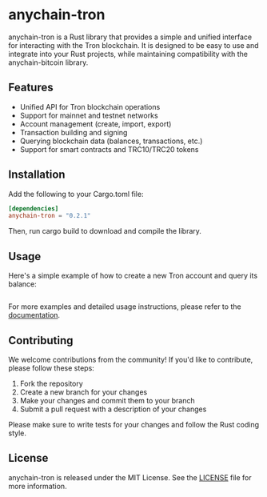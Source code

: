 # anychain-tron

anychain-tron is a Rust library that provides a simple and unified interface for interacting with the Tron blockchain. It is designed to be easy to use and integrate into your Rust projects, while maintaining compatibility with the anychain-bitcoin library.

## Features

- Unified API for Tron blockchain operations
- Support for mainnet and testnet networks
- Account management (create, import, export)
- Transaction building and signing
- Querying blockchain data (balances, transactions, etc.)
- Support for smart contracts and TRC10/TRC20 tokens

## Installation

Add the following to your Cargo.toml file:
```toml
[dependencies]
anychain-tron = "0.2.1"
```

Then, run cargo build to download and compile the library.

## Usage

Here's a simple example of how to create a new Tron account and query its balance:
```rust

```

For more examples and detailed usage instructions, please refer to the [documentation](https://docs.rs/anychain-tron).

## Contributing

We welcome contributions from the community! If you'd like to contribute, please follow these steps:

1. Fork the repository
2. Create a new branch for your changes
3. Make your changes and commit them to your branch
4. Submit a pull request with a description of your changes

Please make sure to write tests for your changes and follow the Rust coding style.

## License

anychain-tron is released under the MIT License. See the [LICENSE](LICENSE) file for more information. 